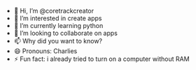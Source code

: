 - 👋 Hi, I’m @coretrackcreator
- 👀 I’m interested in create apps
- 🌱 I’m currently learning python
- 💞️ I’m looking to collaborate on apps
- 📫 Why did you want to know?
- 😄 Pronouns: Charlies
- ⚡ Fun fact: i already tried to turn on a computer without RAM

<!---
coretrackcreator/coretrackcreator is a ✨ special ✨ repository because its `README.md` (this file) appears on your GitHub profile.
You can click the Preview link to take a look at your changes.
--->
